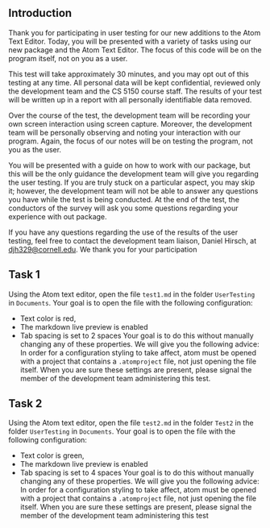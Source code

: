 ## Introduction
Thank you for participating in user testing for our new additions to the Atom Text Editor. Today, you will be presented with a variety of tasks using our new package and the Atom Text Editor. The focus of this code will be on the program itself, not on you as a user.

This test will take approximately 30 minutes, and you may opt out of this testing at any time. All personal data will be kept confidential, reviewed only the development team and the CS 5150 course staff.  The results of your test will be written up in a report with all personally identifiable data removed.

Over the course of the test, the development team will be recording your own screen interaction using screen capture. Moreover, the development team will be personally observing and noting your interaction with our program. Again, the focus of our notes will be on testing the program, not you as the user.

You will be presented with a guide on how to work with our package, but this will be the only guidance the development team will give you regarding the user testing. If you are truly stuck on a particular aspect, you may skip it; however, the development team will not be able to answer any questions you have while the test is being conducted. At the end of the test, the conductors of the survey will ask you some questions regarding your experience with out package.

If you have any questions regarding the use of the results of the user testing, feel free to contact the development team liaison, Daniel Hirsch, at djh329@cornell.edu. We thank you for your participation

## Task 1
Using the Atom text editor, open the file `test1.md` in the folder `UserTesting` in `Documents`. Your goal is to open the file with the following configuration:
* Text color is red,
* The markdown live preview is enabled
* Tab spacing is set to 2 spaces
Your goal is to do this without manually changing any of these properties.
We will give you the following advice: In order for a configuration styling to take affect, atom must be opened with a project that contains a `.atomproject` file, not just opening the file itself.
When you are sure these settings are present, please signal the member of the development team administering this test.


## Task 2
Using the Atom text editor, open the file `test2.md` in the folder `Test2` in the folder `UserTesting` in `Documents`. Your goal is to open the file with the following configuration:
* Text color is green,
* The markdown live preview is enabled
* Tab spacing is set to 4 spaces
Your goal is to do this without manually changing any of these properties.
We will give you the following advice: In order for a configuration styling to take affect, atom must be opened with a project that contains a `.atomproject` file, not just opening the file itself.
When you are sure these settings are present, please signal the member of the development team administering this test
